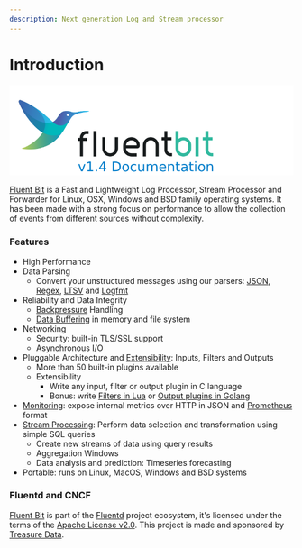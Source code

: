 ```yaml
---
description: Next generation Log and Stream processor
---
```


# Introduction

![](.gitbook/assets/logo_documentation_1.4.png)

[Fluent Bit](http://fluentbit.io) is a Fast and Lightweight Log Processor, Stream Processor and Forwarder for Linux, OSX, Windows and BSD family operating systems. It has been made with a strong focus on performance to allow the collection of events from different sources without complexity.

### Features

* High Performance
* Data Parsing
  * Convert your unstructured messages using our parsers: [JSON](https://docs.fluentbit.io/manual/parser/json), [Regex](https://docs.fluentbit.io/manual/parser/regular_expression), [LTSV](https://docs.fluentbit.io/manual/parser/ltsv) and [Logfmt](https://docs.fluentbit.io/manual/parser/logfmt)
* Reliability and Data Integrity
  * [Backpressure](https://docs.fluentbit.io/manual/configuration/backpressure) Handling
  * [Data Buffering](https://docs.fluentbit.io/manual/configuration/buffering) in memory and file system
* Networking
  * Security: built-in TLS/SSL support
  * Asynchronous I/O
* Pluggable Architecture and [Extensibility](https://docs.fluentbit.io/manual/development): Inputs, Filters and Outputs
  * More than 50 built-in plugins available
  * Extensibility
    * Write any input, filter or output plugin in C language
    * Bonus: write [Filters in Lua](https://docs.fluentbit.io/manual/filter/lua) or [Output plugins in Golang](https://docs.fluentbit.io/manual/development/golang_plugins)
* [Monitoring](https://docs.fluentbit.io/manual/configuration/monitoring): expose internal metrics over HTTP in JSON and [Prometheus](https://prometheus.io/) format
* [Stream Processing](https://docs.fluentbit.io/stream-processing/): Perform data selection and transformation using simple SQL queries
  * Create new streams of data using query results
  * Aggregation Windows
  * Data analysis and prediction: Timeseries forecasting
* Portable: runs on Linux, MacOS, Windows and BSD systems

### Fluentd and CNCF

[Fluent Bit](http://fluentbit.io) is part of the [Fluentd](http://fluentd.org) project ecosystem, it's licensed under the terms of the [Apache License v2.0](http://www.apache.org/licenses/LICENSE-2.0). This project is made and sponsored by [Treasure Data](https://www.treasuredata.com).

